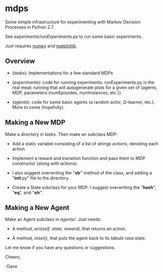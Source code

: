 # mdps
Some simple infrastructure for experimenting with Markov Decision Processes in Python 2.7.

See _experiments/runExperiments.py_ to run some basic experiments.

Just requires [numpy](http://www.numpy.org/) and [matplotlib](http://matplotlib.org/). 

## Overview

* (_tasks_): Implementations for a few standard MDPs

* (_experiments_): code for running experiments. runExperiments.py is the real meat: running that will autogenerate plots for a given set of {agents, MDP, parameters (numEpisodes, numInstances, etc.)}.

* (_agents_): code for some basic agents (a random actor, _Q_-learner, etc.). More to come (hopefully).

## Making a New MDP

Make a directory in _tasks_. Then make an subclass MDP:

* Add a static variabel consisting of a list of strings _actions_, denoting each action.

* Implement a reward and transition function and pass them to MDP constructor (along with _actions_).

* I also suggest overwriting the "__str__" method of the class, and adding a "__init__.py" file to the directory.

* Create a State subclass for your MDP. I suggest overwriting the "__hash__", "__eq__", and "__str__".


## Making a New Agent

Make an Agent subclass in _agents/_. Just needs:

* A method, _act(self, state, reward)_, that returns an action.

* A method, _reset()_, that puts the agent back to its _tabula rasa_ state.

Let me know if you have any questions or suggestions.

Cheers,

-Dave